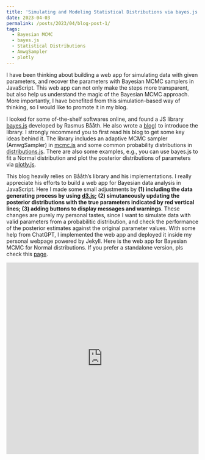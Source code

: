 ```yaml
---
title: 'Simulating and Modeling Statistical Distributions via bayes.js'
date: 2023-04-03
permalink: /posts/2023/04/blog-post-1/
tags:
  - Bayesian MCMC
  - bayes.js
  - Statistical Distributions
  - AmwgSampler
  - plotly
---
```


I have been thinking about building a web app for simulating data with given parameters, and recover the parameters with Bayesian MCMC samplers in JavaScript. This web app can not only make the steps more transparent, but also help us understand the magic of the Bayesian MCMC approach. More importantly, I have benefited from this simulation-based way of thinking, so I would like to promote it in my blog.

I looked for some of-the-shelf softwares online, and found a JS library [bayes.js](https://github.com/rasmusab/bayes.js) developed by Rasmus Bååth. He also wrote a [blog](https://www.sumsar.net/blog/2015/12/bayes-js-a-small-library-for-doing-mcmc-in-the-browser/)) to introduce the library. I strongly recommend you to first read his blog to get some key ideas behind it. The library includes an adaptive MCMC sampler (AmwgSampler) in [mcmc.js](https://raw.githubusercontent.com/rasmusab/bayes.js/master/mcmc.js) and some common probability distributions in [distributions.js](https://raw.githubusercontent.com/rasmusab/bayes.js/master/distributions.js). There are also some examples, e.g., you can use bayes.js to fit a Normal distribution and plot the posterior distributions of parameters via [plotly.js](https://cdn.plot.ly/plotly-latest.min.js).

This blog heavily relies on Bååth’s library and his implementations. I really appreciate his efforts to build a web app for Bayesian data analysis in JavaScript. Here I made some small adjustments by **(1) including the data generating process by using** [**d3.js**](https://cdnjs.cloudflare.com/ajax/libs/d3/3.5.5/d3.min.js)**; (2) simutaneously updating the posterior distributions with the true parameters indicated by red vertical lines; (3) adding buttons to display messages and warnings**. These changes are purely my personal tastes, since I want to simulate data with valid parameters from a probabilitic distribution, and check the performance of the posterior estimates against the original parameter values. With some help from ChatGPT, I implemented the web app and deployed it inside my personal webpage powered by Jekyll. Here is the web app for Bayesian MCMC for Normal distributions. If you prefer a standalone version, pls check this [page](https://jakejing.github.io/bayes_mcmc_plot/).

<iframe height="501.52996826171875" style="width: 100%;" scrolling="no" title="bayes.js Normal example" src="https://codepen.io/jakejing/embed/VwKXjRL?default-tab=result&theme-id=light" frameborder="no" loading="lazy" allowtransparency="true" allowfullscreen="true">
  See the Pen <a href="https://codepen.io/jakejing/pen/VwKXjRL">
  bayes.js Normal example</a> by Yingqi Jing (<a href="https://codepen.io/jakejing">@jakejing</a>)
  on <a href="https://codepen.io">CodePen</a>.
</iframe>